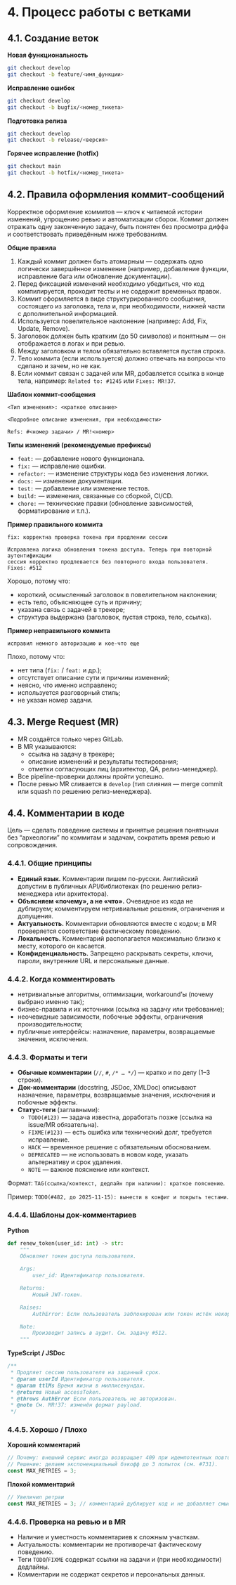 # 4. Процесс работы с ветками

## 4.1. Создание веток

**Новая функциональность**

```bash
git checkout develop
git checkout -b feature/<имя_функции>
```

**Исправление ошибок**

```bash
git checkout develop
git checkout -b bugfix/<номер_тикета>
```

**Подготовка релиза**

```bash
git checkout develop
git checkout -b release/<версия>
```

**Горячее исправление (hotfix)**

```bash
git checkout main
git checkout -b hotfix/<номер_тикета>
```

## 4.2. Правила оформления коммит-сообщений

Корректное оформление коммитов — ключ к читаемой истории изменений, упрощению ревью и автоматизации сборок. Коммит должен отражать одну законченную задачу, быть понятен без просмотра диффа и соответствовать приведённым ниже требованиям.

**Общие правила**

1. Каждый коммит должен быть атомарным — содержать одно логически завершённое изменение (например, добавление функции, исправление бага или обновление документации).
2. Перед фиксацией изменений необходимо убедиться, что код компилируется, проходит тесты и не содержит временных правок.
3. Коммит оформляется в виде структурированного сообщения, состоящего из заголовка, тела и, при необходимости, нижней части с дополнительной информацией.
4. Используется повелительное наклонение (например: Add, Fix, Update, Remove).
5. Заголовок должен быть кратким (до 50 символов) и понятным — он отображается в логах и при ревью.
6. Между заголовком и телом обязательно вставляется пустая строка.
7. Тело коммита (если используется) должно отвечать на вопросы что сделано и зачем, но не как.
8. Если коммит связан с задачей или MR, добавляется ссылка в конце тела, например: `Related to: #1245` или `Fixes: MR!37`.

**Шаблон коммит-сообщения**

```
<Тип изменения>: <краткое описание>

<Подробное описание изменения, при необходимости>

Refs: #<номер задачи> / MR!<номер>
```

**Типы изменений (рекомендуемые префиксы)**

- `feat:` — добавление нового функционала.
- `fix:` — исправление ошибки.
- `refactor:` — изменение структуры кода без изменения логики.
- `docs:` — изменение документации.
- `test:` — добавление или изменение тестов.
- `build:` — изменения, связанные со сборкой, CI/CD.
- `chore:` — технические правки (обновление зависимостей, форматирование и т.п.).

**Пример правильного коммита**

```
fix: корректна проверка токена при продлении сессии

Исправлена логика обновления токена доступа. Теперь при повторной аутентификации
сессия корректно продлевается без повторного входа пользователя.
Fixes: #512
```

Хорошо, потому что:

- короткий, осмысленный заголовок в повелительном наклонении;
- есть тело, объясняющее суть и причину;
- указана связь с задачей в трекере;
- структура выдержана (заголовок, пустая строка, тело, ссылка).

**Пример неправильного коммита**

```
исправил немного авторизацию и кое-что еще
```

Плохо, потому что:

- нет типа (`fix:` / `feat:` и др.);
- отсутствует описание сути и причины изменений;
- неясно, что именно исправлено;
- используется разговорный стиль;
- не указан номер задачи.

## 4.3. Merge Request (MR)

- MR создаётся только через GitLab.
- В MR указываются:
  - ссылка на задачу в трекере;
  - описание изменений и результаты тестирования;
  - отметки согласующих лиц (архитектор, QA, релиз-менеджер).
- Все pipeline-проверки должны пройти успешно.
- После ревью MR сливается в `develop` (тип слияния — merge commit или squash по решению релиз-менеджера).

## 4.4. Комментарии в коде

Цель — сделать поведение системы и принятые решения понятными без “археологии” по коммитам и задачам, сократить время ревью и сопровождения.

### 4.4.1. Общие принципы

- **Единый язык.** Комментарии пишем по-русски. Английский допустим в публичных API/библиотеках (по решению релиз-менеджера или архитектора).
- **Объясняем «почему», а не «что».** Очевидное из кода не дублируем; комментируем нетривиальные решения, ограничения и допущения.
- **Актуальность.** Комментарии обновляются вместе с кодом; в MR проверяется соответствие фактическому поведению.
- **Локальность.** Комментарий располагается максимально близко к месту, которого он касается.
- **Конфиденциальность.** Запрещено раскрывать секреты, ключи, пароли, внутренние URL и персональные данные.

### 4.4.2. Когда комментировать

- нетривиальные алгоритмы, оптимизации, workaround’ы (почему выбрано именно так);
- бизнес-правила и их источники (ссылка на задачу или требование);
- неочевидные зависимости, побочные эффекты, ограничения производительности;
- публичные интерфейсы: назначение, параметры, возвращаемые значения, исключения.

### 4.4.3. Форматы и теги

- **Обычные комментарии** (`//`, `#`, `/* … */`) — кратко и по делу (1–3 строки).
- **Док-комментарии** (docstring, JSDoc, XMLDoc) описывают назначение, параметры, возвращаемые значения, исключения и побочные эффекты.
- **Статус-теги** (заглавными):
  - `TODO(#123)` — задача известна, доработать позже (ссылка на issue/MR обязательна).
  - `FIXME(#123)` — есть ошибка или технический долг, требуется исправление.
  - `HACK` — временное решение с обязательным обоснованием.
  - `DEPRECATED` — не использовать в новом коде, указать альтернативу и срок удаления.
  - `NOTE` — важное пояснение или контекст.

Формат: `TAG(ссылка/контекст, дедлайн при наличии): краткое пояснение`.

Пример: `TODO(#482, до 2025-11-15): вынести в конфиг и покрыть тестами`.

### 4.4.4. Шаблоны док-комментариев

**Python**

```python
def renew_token(user_id: int) -> str:
    """
    Обновляет токен доступа пользователя.

    Args:
        user_id: Идентификатор пользователя.

    Returns:
        Новый JWT-токен.

    Raises:
        AuthError: Если пользователь заблокирован или токен истёк некорректно.

    Note:
        Производит запись в аудит. См. задачу #512.
    """
```

**TypeScript / JSDoc**

```typescript
/**
 * Продляет сессию пользователя на заданный срок.
 * @param userId Идентификатор пользователя.
 * @param ttlMs Время жизни в миллисекундах.
 * @returns Новый accessToken.
 * @throws AuthError Если пользователь не авторизован.
 * @note См. MR!37: изменён формат payload.
 */
```

### 4.4.5. Хорошо / Плохо

**Хороший комментарий**

```ts
// Почему: внешний сервис иногда возвращает 409 при идемпотентных повторах.
// Решение: делаем экспоненциальный бэкофф до 3 попыток (см. #731).
const MAX_RETRIES = 3;
```

**Плохой комментарий**

```ts
// Увеличил ретраи
const MAX_RETRIES = 3; // комментарий дублирует код и не добавляет смысла
```

### 4.4.6. Проверка на ревью и в MR

- Наличие и уместность комментариев к сложным участкам.
- Актуальность: комментарии не противоречат фактическому поведению.
- Теги `TODO`/`FIXME` содержат ссылки на задачи и (при необходимости) дедлайны.
- Комментарии не содержат секретов и персональных данных.
